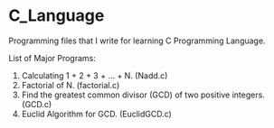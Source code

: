 # C_Language
Programming files that I write for learning C Programming Language.

List of Major Programs:
1. Calculating 1 + 2 + 3 + ... + N. (Nadd.c)
2. Factorial of N. (factorial.c)
3. Find the greatest common divisor (GCD) of two positive integers. (GCD.c)
4. Euclid Algorithm for GCD. (EuclidGCD.c)

